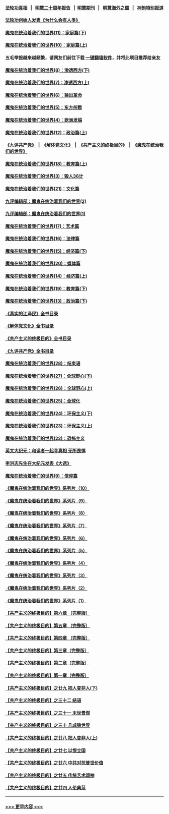 #### [法轮功真相](https://github.com/gfw-breaker/truth/blob/master/README.md?t=0) &nbsp;&nbsp;|&nbsp;&nbsp; [明慧二十周年报告](https://github.com/gfw-breaker/mh-reports/blob/master/README.md?t=0) &nbsp;&nbsp;|&nbsp;&nbsp;[明慧期刊](https://github.com/gfw-breaker/mh-qikan) &nbsp;&nbsp;|&nbsp;&nbsp; [明慧海外之窗](https://github.com/gfw-breaker/mh-news/blob/master/README.md?t=0) &nbsp;&nbsp;|&nbsp;&nbsp; [神韵特别报道](https://github.com/gfw-breaker/mh-news/blob/master/shenyun.md?t=0)
#### [法轮功创始人发表《为什么会有人类》](../pages/nsc422/n13912117.md?t=04081243) 
#### [魔鬼在统治着我们的世界(11)：家庭篇(下)](../pages/nsc422/n10440961.md?t=04081243) 
#### [魔鬼在统治着我们的世界(10)：家庭篇(上)](../pages/nsc422/n10435448.md?t=04081243) 
#### 五毛举报越来越频繁，请网友们前往下载 [一键翻墙软件](https://github.com/gfw-breaker/ssr-accounts)，并将此项目推荐给亲友
#### [魔鬼在统治着我们的世界(8)：渗透西方(下)](../pages/nsc422/n10429603.md?t=04081243) 
#### [魔鬼在统治着我们的世界(7)：渗透西方(上)](../pages/nsc422/n10426013.md?t=04081243) 
#### [魔鬼在统治着我们的世界(6)：输出革命](../pages/nsc422/n10421536.md?t=04081243) 
#### [魔鬼在统治着我们的世界(5)：东方杀戮](../pages/nsc422/n10417707.md?t=04081243) 
#### [魔鬼在统治着我们的世界(4)：欧洲发端](../pages/nsc422/n10414890.md?t=04081243) 
#### [魔鬼在统治着我们的世界(12)：政治篇(上)](../pages/nsc422/n10444576.md?t=04081243) 
#### [《九评共产党》](https://github.com/begood0513/9ping.md/blob/master/README.md) &nbsp;|&nbsp; [《解体党文化》](../../../../jtdwh.md/blob/master/README.md)  &nbsp;|&nbsp; [《共产主义的终极目的》](../../../../gczydzjmd.md/blob/master/README.md) &nbsp;|&nbsp; [《魔鬼在统治我们的世界》](../../../../mgztzwmdsj.md/blob/master/README.md) 
#### [魔鬼在统治着我们的世界(18)：教育篇(上)](../pages/nsc422/n10526970.md?t=04081243) 
#### [魔鬼在统治着我们的世界(3)：毁人36计](../pages/nsc422/n10411583.md?t=04081243) 
#### [魔鬼在统治着我们的世界(21)：文化篇](../pages/nsc422/n10597706.md?t=04081243) 
#### [九评编辑部：魔鬼在统治着我们的世界(2)](../pages/nsc422/n10410036.md?t=04081243) 
#### [九评编辑部：魔鬼在统治着我们的世界(1)](../pages/nsc422/n10406825.md?t=04081243) 
#### [魔鬼在统治着我们的世界(17)：艺术篇](../pages/nsc422/n10499093.md?t=04081243) 
#### [魔鬼在统治着我们的世界(16)：法律篇](../pages/nsc422/n10485969.md?t=04081243) 
#### [魔鬼在统治着我们的世界(15)：经济篇(下)](../pages/nsc422/n10469975.md?t=04081243) 
#### [魔鬼在统治着我们的世界(20)：媒体篇](../pages/nsc422/n10586579.md?t=04081243) 
#### [魔鬼在统治着我们的世界(14)：经济篇(上)](../pages/nsc422/n10457370.md?t=04081243) 
#### [魔鬼在统治着我们的世界(19)：教育篇(下)](../pages/nsc422/n10564808.md?t=04081243) 
#### [魔鬼在统治着我们的世界(13)：政治篇(下)](../pages/nsc422/n10448270.md?t=04081243) 
#### [《真实的江泽民》全书目录](../pages/nsc422/n13721399.md?t=04081243) 
#### [《解体党文化》全书目录](../pages/nsc422/n13721157.md?t=04081243) 
#### [《共产主义的终极目的》全书目录](../pages/nsc422/n13721048.md?t=04081243) 
#### [《九评共产党》全书目录](../pages/nsc422/n13708085.md?t=04081243) 
#### [魔鬼在统治着我们的世界(28)：结束语](../pages/nsc422/n10936246.md?t=04081243) 
#### [魔鬼在统治着我们的世界(27)：全球野心(下)](../pages/nsc422/n10928319.md?t=04081243) 
#### [魔鬼在统治着我们的世界(26)：全球野心(上)](../pages/nsc422/n10900318.md?t=04081243) 
#### [魔鬼在统治着我们的世界(25)：全球化](../pages/nsc422/n10788205.md?t=04081243) 
#### [魔鬼在统治着我们的世界(24)：环保主义(下)](../pages/nsc422/n10695307.md?t=04081243) 
#### [魔鬼在统治着我们的世界(23)：环保主义(上)](../pages/nsc422/n10688613.md?t=04081243) 
#### [魔鬼在统治着我们的世界(22)：恐怖主义](../pages/nsc422/n10614727.md?t=04081243) 
#### [英文大纪元：和读者一起寻真相 无所畏惧](../pages/nsc422/n12542027.md?t=04081243) 
#### [李洪志先生在大纪元发表《大选》](../pages/nsc422/n12534746.md?t=04081243) 
#### [魔鬼在统治着我们的世界(9)：信仰篇](../pages/nsc422/n10432159.md?t=04081243) 
#### [《魔鬼在统治着我们的世界》系列片（10）](../pages/nsc422/n12292670.md?t=04081243) 
#### [《魔鬼在统治着我们的世界》系列片（9）](../pages/nsc422/n12290859.md?t=04081243) 
#### [《魔鬼在统治着我们的世界》系列片（8）](../pages/nsc422/n12287445.md?t=04081243) 
#### [《魔鬼在统治着我们的世界》系列片（7）](../pages/nsc422/n12283425.md?t=04081243) 
#### [《魔鬼在统治着我们的世界》系列片（6）](../pages/nsc422/n12282314.md?t=04081243) 
#### [《魔鬼在统治着我们的世界》系列片（5）](../pages/nsc422/n12281419.md?t=04081243) 
#### [《魔鬼在统治着我们的世界》系列片（4）](../pages/nsc422/n12274024.md?t=04081243) 
#### [《魔鬼在统治着我们的世界》系列片（3）](../pages/nsc422/n12271322.md?t=04081243) 
#### [《魔鬼在统治着我们的世界》系列片（2）](../pages/nsc422/n12269049.md?t=04081243) 
#### [《魔鬼在统治着我们的世界》系列片（1）](../pages/nsc422/n12267575.md?t=04081243) 
#### [【共产主义的终极目的】第六章 （完整版）](../pages/nsc422/n11428913.md?t=04081243) 
#### [【共产主义的终极目的】第五章 （完整版）](../pages/nsc422/n11428912.md?t=04081243) 
#### [【共产主义的终极目的】第四章 （完整版）](../pages/nsc422/n11428907.md?t=04081243) 
#### [【共产主义的终极目的】第三章（完整版）](../pages/nsc422/n11428848.md?t=04081243) 
#### [【共产主义的终极目的】第二章（完整版）](../pages/nsc422/n11428831.md?t=04081243) 
#### [【共产主义的终极目的】第一章（完整版）](../pages/nsc422/n11417651.md?t=04081243) 
#### [【共产主义的终极目的】之廿九 把人变非人(下)](../pages/nsc422/n11344140.md?t=04081243) 
#### [【共产主义的终极目的】之三十二 结语](../pages/nsc422/n11360535.md?t=04081243) 
#### [【共产主义的终极目的】之三十一 末世景观](../pages/nsc422/n11351129.md?t=04081243) 
#### [【共产主义的终极目的】之三十 几成狼世界](../pages/nsc422/n11348280.md?t=04081243) 
#### [【共产主义的终极目的】之廿八 把人变非人(上)](../pages/nsc422/n11340492.md?t=04081243) 
#### [【共产主义的终极目的】之廿七 以恨立国](../pages/nsc422/n11336944.md?t=04081243) 
#### [【共产主义的终极目的】之廿六 中共对抗普世价值](../pages/nsc422/n11324785.md?t=04081243) 
#### [【共产主义的终极目的】之廿五 传统艺术颂神](../pages/nsc422/n11296396.md?t=04081243) 
#### [【共产主义的终极目的】之廿四 人伦典范](../pages/nsc422/n11296397.md?t=04081243) 

----
#### [ >>> 更早内容 <<< ](../indexes/nsc422-earlier.md)

